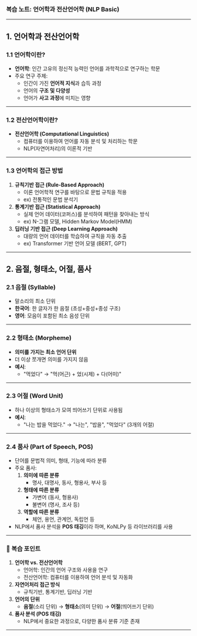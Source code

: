 ### **복습 노트: 언어학과 전산언어학 (NLP Basic)**

---

## **1. 언어학과 전산언어학**
### **1.1 언어학이란?**
- **언어학**: 인간 고유의 정신적 능력인 언어를 과학적으로 연구하는 학문
- 주요 연구 주제:
  - 인간이 가진 **언어적 지식**과 습득 과정
  - 언어의 **구조 및 다양성**
  - 언어가 **사고 과정**에 미치는 영향

---

### **1.2 전산언어학이란?**
- **전산언어학 (Computational Linguistics)**  
  - 컴퓨터를 이용하여 언어를 자동 분석 및 처리하는 학문
  - NLP(자연어처리)의 이론적 기반

---

### **1.3 언어학의 접근 방법**
1. **규칙기반 접근 (Rule-Based Approach)**  
   - 이론 언어학적 연구를 바탕으로 문법 규칙을 적용  
   - ex) 전통적인 문법 분석기  
2. **통계기반 접근 (Statistical Approach)**  
   - 실제 언어 데이터(코퍼스)를 분석하여 패턴을 찾아내는 방식  
   - ex) N-그램 모델, Hidden Markov Model(HMM)  
3. **딥러닝 기반 접근 (Deep Learning Approach)**  
   - 대량의 언어 데이터를 학습하여 규칙을 자동 추출  
   - ex) Transformer 기반 언어 모델 (BERT, GPT)

---

## **2. 음절, 형태소, 어절, 품사**
### **2.1 음절 (Syllable)**
- 말소리의 최소 단위
- **한국어**: 한 글자가 한 음절 (초성+중성+종성 구조)
- **영어**: 모음이 포함된 최소 음성 단위

---

### **2.2 형태소 (Morpheme)**
- **의미를 가지는 최소 언어 단위**
- 더 이상 쪼개면 의미를 가지지 않음
- **예시**:  
  - "먹었다" → "먹(어근) + 었(시제) + 다(어미)"

---

### **2.3 어절 (Word Unit)**
- 하나 이상의 형태소가 모여 띄어쓰기 단위로 사용됨
- **예시**:  
  - "나는 밥을 먹었다." → "나는", "밥을", "먹었다" (3개의 어절)

---

### **2.4 품사 (Part of Speech, POS)**
- 단어를 문법적 의미, 형태, 기능에 따라 분류
- 주요 품사:
  1. **의미에 따른 분류**  
     - 명사, 대명사, 동사, 형용사, 부사 등  
  2. **형태에 따른 분류**  
     - 가변어 (동사, 형용사)  
     - 불변어 (명사, 조사 등)  
  3. **역할에 따른 분류**  
     - 체언, 용언, 관계언, 독립언 등  
- NLP에서 품사 분석을 **POS 태깅**이라 하며, KoNLPy 등 라이브러리를 사용

---

### **📌 복습 포인트**
1. **언어학 vs. 전산언어학**  
   - 언어학: 인간의 언어 구조와 사용을 연구  
   - 전산언어학: 컴퓨터를 이용하여 언어 분석 및 자동화  
2. **자연어처리 접근 방식**  
   - 규칙기반, 통계기반, 딥러닝 기반  
3. **언어의 단위**  
   - **음절**(소리 단위) → **형태소**(의미 단위) → **어절**(띄어쓰기 단위)  
4. **품사 분석 (POS 태깅)**  
   - NLP에서 중요한 과정으로, 다양한 품사 분류 기준 존재  

---

